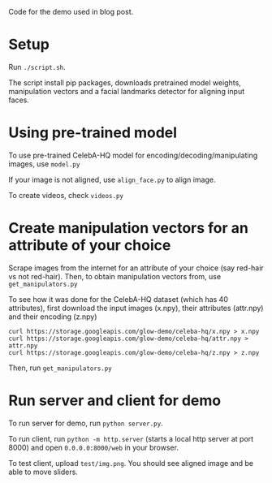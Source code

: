 Code for the demo used in blog post.

# Setup
Run `./script.sh`.

The script install pip packages, downloads pretrained model weights,
manipulation vectors and a facial landmarks detector for aligning input faces.

# Using pre-trained model
To use pre-trained CelebA-HQ model for encoding/decoding/manipulating images, use `model.py`

If your image is not aligned, use `align_face.py` to align image.

To create videos, check `videos.py`

# Create manipulation vectors for an attribute of your choice
Scrape images from the internet for an attribute of your choice (say red-hair vs not red-hair). Then, to obtain manipulation vectors from, use `get_manipulators.py`

To see how it was done for the CelebA-HQ dataset (which has 40 attributes),
first download the input images (x.npy), their attributes (attr.npy) and their encoding (z.npy)
```
curl https://storage.googleapis.com/glow-demo/celeba-hq/x.npy > x.npy
curl https://storage.googleapis.com/glow-demo/celeba-hq/attr.npy > attr.npy
curl https://storage.googleapis.com/glow-demo/celeba-hq/z.npy > z.npy
```
Then, run `get_manipulators.py`

# Run server and client for demo
To run server for demo, run `python server.py`.

To run client, run `python -m http.server` (starts a local http server at port 8000) and open `0.0.0.0:8000/web` in your browser.

To test client, upload `test/img.png`. You should see aligned image and be able to move sliders.

